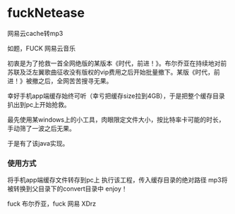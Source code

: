 # fuckNetease
网易云cache转mp3

如题，FUCK 网易云音乐

初衷是为了抢救一首全网绝版的某版本《时代，前进！》。布尔乔亚在持续地对前苏联及泛左翼歌曲征收没有版权的vip费用之后开始批量撤下。某版《时代，前进！》被撤之后，全网苦苦搜寻无果。

幸好手机app端缓存始终可听（幸亏把缓存size拉到4GB），于是把整个缓存目录扒出到pc上开始抢救。

最先使用某windows上的小工具，肉眼限定文件大小，按比特率卡可能的时长，手动筛了一波之后无果。

于是有了该java实现。

### 使用方式
  
   将手机app端缓存文件转存到pc上
   执行该工程，传入缓存目录的绝对路径
   mp3将被转换到父目录下的convert目录中
   enjoy！
   
fuck 布尔乔亚，fuck 网易 XDrz
